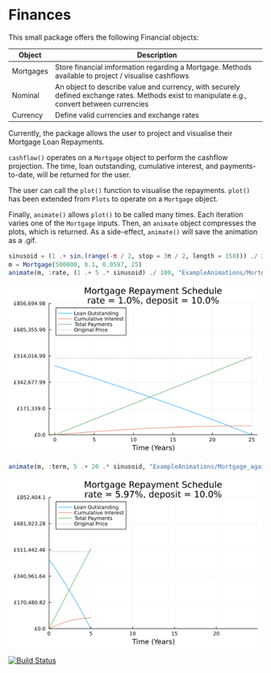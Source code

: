 # Finances

This small package offers the following Financial objects:

| Object    |   Description                                                                                                                                   |
|-----------|-------------------------------------------------------------------------------------------------------------------------------------------------|
| Mortgages |   Store financial imformation regarding a Mortgage. Methods available to project / visualise cashflows                                          |
| Nominal   |   An object to describe value and currency, with securely defined exchange rates. Methods exist to manipulate e.g., convert between currencies  |
| Currency  |   Define valid currencies and exchange rates                                                                                                    |

Currently, the package allows the user to project and visualise their Mortgage Loan Repayments.

`cashflow()` operates on a `Mortgage` object to perform the cashflow projection. The time, loan outstanding, cumulative interest, and payments-to-date, will be returned for the user.

The user can call the `plot()` function to visualise the repayments. `plot()` has been extended from `Plots` to operate on a `Mortgage` object.

Finally, `animate()` allows `plot()` to be called many times. Each iteration varies one of the `Mortgage` inputs. Then, an `animate` object compresses the plots, which is returned. As a side-effect, `animate()` will save the animation as a .gif.

```julia
sinusoid = (1 .+ sin.(range(-π / 2, stop = 3π / 2, length = 150))) ./ 2
m = Mortgage(500000, 0.1, 0.0597, 25)
animate(m, :rate, (1 .+ 5 .* sinusoid) ./ 100, "ExampleAnimations/Mortgage_against_rate.gif")
```

![Animation of Mortgage against rate](https://raw.githubusercontent.com/Jean-Luc314/Finances.jl/main/ExampleAnimations/Mortgage_against_rate.gif)

```julia
animate(m, :term, 5 .+ 20 .* sinusoid, "ExampleAnimations/Mortgage_against_Term.gif")
```

![Animation of Mortgage against Term](https://raw.githubusercontent.com/Jean-Luc314/Finances.jl/main/ExampleAnimations/Mortgage_against_Term.gif)

[![Build Status](https://github.com/Jean-Luc314/Finances.jl/actions/workflows/CI.yml/badge.svg?branch=main)](https://github.com/Jean-Luc314/Finances.jl/actions/workflows/CI.yml?query=branch%3Amain)
